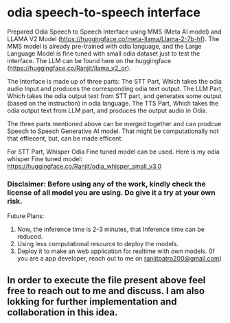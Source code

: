 # odia speech-to-speech interface

Prepared Odia Speech to Speech Interface using MMS (Meta AI model) and LLAMA V2 Model (https://huggingface.co/meta-llama/Llama-2-7b-hf).
The MMS model is already pre-trained with odia language, and the Large Language Model is fine tuned with small odia dataset just to test the interface. The LLM can be found here on the huggingface (https://huggingface.co/Ranjit/llama_v2_or).

The Interface is made up of three parts:
The STT Part, Which takes the odia audio Input and produces the corresponding odia text output.
The LLM Part, Which takes the odia output text from STT part, and generates some output (based on the instruction) in odia language.
The TTS Part, Which takes the odia output text from LLM part, and produces the output audio in Odia.

The three parts mentioned above can be merged together and can prodcue Speech to Speech Generative AI model. That might be computationally not that effiecent, but, can be made efficent.

For STT Part, Whisper Odia Fine tuned model can be used. Here is my odia whisper Fine tuned model: https://huggingface.co/Ranjit/odia_whisper_small_v3.0

### Disclaimer: Before using any of the work, kindly check the license of all model you are using. Do give it a try at your own risk.

Future Plans:
1) Now, the inference time is 2-3 minutes, that Inference time can be reduced.
2) Using less computational resource to deploy the models.
3) Deploy it to make an web application for realtime with own models. (If you are a app developer, reach out to me on ranjitpatro200@gmail.com)

## In order to execute the file present above feel free to reach out to me and discuss. I am also lokking for further implementation and collaboration in this idea. 
